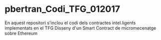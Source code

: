 # pbertran_Codi_TFG_012017
En aquest repositori s'inclou el codi dels contractes intel.ligents implementats en el TFG Disseny d'un Smart Contract de micromecenatge sobre Ethereum
